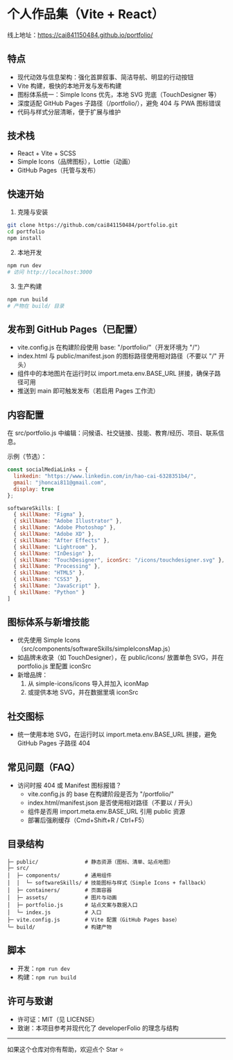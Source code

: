 # 个人作品集（Vite + React）

线上地址：https://cai841150484.github.io/portfolio/

## 特点
- 现代动效与信息架构：强化首屏叙事、简洁导航、明显的行动按钮
- Vite 构建，极快的本地开发与发布构建
- 图标体系统一：Simple Icons 优先，本地 SVG 兜底（TouchDesigner 等）
- 深度适配 GitHub Pages 子路径（/portfolio/），避免 404 与 PWA 图标错误
- 代码与样式分层清晰，便于扩展与维护

## 技术栈
- React + Vite + SCSS
- Simple Icons（品牌图标），Lottie（动画）
- GitHub Pages（托管与发布）

## 快速开始
1) 克隆与安装
```bash
git clone https://github.com/cai841150484/portfolio.git
cd portfolio
npm install
```
2) 本地开发
```bash
npm run dev
# 访问 http://localhost:3000
```
3) 生产构建
```bash
npm run build
# 产物在 build/ 目录
```

## 发布到 GitHub Pages（已配置）
- vite.config.js 在构建阶段使用 base: "/portfolio/"（开发环境为 "/"）
- index.html 与 public/manifest.json 的图标路径使用相对路径（不要以 "/" 开头）
- 组件中的本地图片在运行时以 import.meta.env.BASE_URL 拼接，确保子路径可用
- 推送到 main 即可触发发布（若启用 Pages 工作流）

## 内容配置
在 src/portfolio.js 中编辑：问候语、社交链接、技能、教育/经历、项目、联系信息。

示例（节选）：
```js
const socialMediaLinks = {
  linkedin: "https://www.linkedin.com/in/hao-cai-6328351b4/",
  gmail: "jhoncai811@gmail.com",
  display: true
};

softwareSkills: [
  { skillName: "Figma" },
  { skillName: "Adobe Illustrator" },
  { skillName: "Adobe Photoshop" },
  { skillName: "Adobe XD" },
  { skillName: "After Effects" },
  { skillName: "Lightroom" },
  { skillName: "InDesign" },
  { skillName: "TouchDesigner", iconSrc: "/icons/touchdesigner.svg" },
  { skillName: "Processing" },
  { skillName: "HTML5" },
  { skillName: "CSS3" },
  { skillName: "JavaScript" },
  { skillName: "Python" }
]
```

## 图标体系与新增技能
- 优先使用 Simple Icons（src/components/softwareSkills/simpleIconsMap.js）
- 如品牌未收录（如 TouchDesigner），在 public/icons/ 放置单色 SVG，并在 portfolio.js 里配置 iconSrc
- 新增品牌：
  1) 从 simple-icons/icons 导入并加入 iconMap
  2) 或提供本地 SVG，并在数据里填 iconSrc

## 社交图标
- 统一使用本地 SVG，在运行时以 import.meta.env.BASE_URL 拼接，避免 GitHub Pages 子路径 404

## 常见问题（FAQ）
- 访问时报 404 或 Manifest 图标报错？
  - vite.config.js 的 base 在构建阶段是否为 "/portfolio/"
  - index.html/manifest.json 是否使用相对路径（不要以 / 开头）
  - 组件是否用 import.meta.env.BASE_URL 引用 public 资源
  - 部署后强刷缓存（Cmd+Shift+R / Ctrl+F5）

## 目录结构
```
├─ public/               # 静态资源（图标、清单、站点地图）
├─ src/
│  ├─ components/        # 通用组件
│  │  └─ softwareSkills/ # 技能图标与样式（Simple Icons + fallback）
│  ├─ containers/        # 页面容器
│  ├─ assets/            # 图片与动画
│  ├─ portfolio.js       # 站点文案与数据入口
│  └─ index.js           # 入口
├─ vite.config.js        # Vite 配置（GitHub Pages base）
└─ build/                # 构建产物
```

## 脚本
- 开发：`npm run dev`
- 构建：`npm run build`

## 许可与致谢
- 许可证：MIT（见 LICENSE）
- 致谢：本项目参考并现代化了 developerFolio 的理念与结构

---
如果这个仓库对你有帮助，欢迎点个 Star ⭐️

